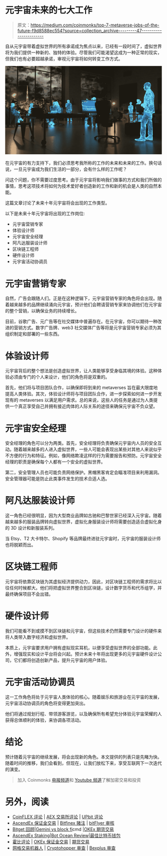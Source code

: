 # 元宇宙未来的七大工作

> 原文：<https://medium.com/coinmonks/top-7-metaverse-jobs-of-the-future-f9d8588ec554?source=collection_archive---------47----------------------->

自从元宇宙带着虚拟世界的所有承诺成为焦点以来，已经有一段时间了，虚拟世界将为我们提供一种新的、独特的体验。尽管我们可能渴望这成为一种正常的现实，但我们也有必要超越承诺，审视元宇宙将如何转变工作方式。

![](img/6f657106c18cbe94003a37ac35395399.png)

在元宇宙的有力支持下，我们必须思考我所称的工作的未来和未来的工作。换句话说，一旦元宇宙成为我们生活的一部分，会有什么样的工作呢？

问这个问题，你不需要过度思考。由于元宇宙将影响我们做事的方式和我们所做的事情，思考这项技术将如何为技术爱好者创造新的工作和新的机会是人类的自然本能。

这篇文章讨论了未来十年元宇宙将会出现的工作类型。

以下是未来十年元宇宙将出现的工作岗位:

*   元宇宙营销专家
*   体验设计师
*   元宇宙安全经理
*   阿凡达服装设计师
*   区块链工程师
*   硬件设计师
*   元宇宙活动协调员

# 元宇宙营销专家

自然，广告会跟随人们。正是在这种逻辑下，元宇宙营销专家的角色将会出现。随着越来越多的品牌继续涌向元宇宙，预计他们会聘请营销专家来协调他们在元宇宙的整个营销，以确保业务的持续增长。

目前，谷歌广告、元广告等在社交媒体中普遍存在。在元宇宙，你可以期待一种改进的营销方式。数字广告牌、web3 社交媒体广告等将是元宇宙营销专家必须为其组织制定和部署的一些东西。

# 体验设计师

元宇宙背后的整个想法是创造虚拟世界，让人类能够享受身临其境的体验。这种体验必须由专门的个人来设计，他们的角色将是双重的。

首先，他们将与项目团队合作，以确保即将到来的 metaverses 旨在最大限度地提高人类体验。其次，体验设计师将与项目团队合作，进一步探索如何进一步开发现有的 metaverses 以满足用户需求。总的来说，这些人的任务是通过为人类提供一个真正享受自己并拥有接近肉体的人际关系的途径来确保元宇宙不负众望。

# 元宇宙安全经理

安全经理的角色可以分为两类。首先，安全经理将负责确保元宇宙内人员的安全互动。随着越来越多的人进入虚拟世界，一些人可能会表现出某些对其他人来说似乎不方便的行为和特征。例如，像网络欺凌这样的行为需要报告和预防。元宇宙安全经理的职责是确保每个人都有一个安全的虚拟世界。

第二，安全管理人员也可能负责网络保护。黑帽黑客肯定会瞄准项目来利用漏洞。安全管理器可能是防止此类事件发生的技术合适人选。

# 阿凡达服装设计师

这一角色已经很明显，因为大型商业品牌如古驰和巴黎世家已经深入元宇宙。随着越来越多的服装品牌转向虚拟世界，虚拟化身服装设计师将需要创造适合虚拟化身的 3D 设计和新服装系列。

当 Etsy、T2 大卡特尔、Shopify 等品牌最终进驻元宇宙时，元宇宙的服装设计师也将脱颖而出。

# 区块链工程师

元宇宙将依靠区块链为其虚拟经济提供动力，因此，对区块链工程师的需求将比以往任何时候都大。他们将把虚拟世界整合到区块链，设计数字货币和代币组学，并最终确保项目不会出错。

# 硬件设计师

我们可能看不到或摸不到区块链和元宇宙，但这些技术仍然需要专门设计的硬件来将人类带入数字经济和虚拟世界。

本质上，元宇宙要求用户拥有虚拟现实耳机，以便享受虚拟世界的全部功能。此外，增强现实和设计平台将会兴起。预计未来十年将出现更多的元宇宙硬件设计公司，它们都将创造创新产品，提升元宇宙的用户体验。

# 元宇宙活动协调员

这一工作角色将处于元宇宙人类体验的核心。随着娱乐和旅游业在元宇宙的发展，元宇宙活动协调员的角色将变得更加突出。

他们将通过规划行程、带领游客游览，以及确保所有希望充分体验元宇宙荣耀的人获得总体顺利的体验，来协调各项活动。

# 结论

预计随着元宇宙的继续发展，将会出现新的角色。本文提供的列表只是先睹为快。随着时间的推移，我们会看到，但现在，让我们放松下来，享受互联网下一次迭代的演变。

> 加入 Coinmonks [电报频道](https://t.me/coincodecap)和 [Youtube 频道](https://www.youtube.com/c/coinmonks/videos)了解加密交易和投资

# 另外，阅读

*   [CoinFLEX 评论](https://coincodecap.com/coinflex-review) | [AEX 交易所评论](https://coincodecap.com/aex-exchange-review) | [UPbit 评论](https://coincodecap.com/upbit-review)
*   [AscendEx 保证金交易](https://coincodecap.com/ascendex-margin-trading) | [Bitfinex 赌注](https://coincodecap.com/bitfinex-staking) | [bitFlyer 审核](https://coincodecap.com/bitflyer-review)
*   [Bitget 回顾](https://coincodecap.com/bitget-review)|[Gemini vs block fi](https://coincodecap.com/gemini-vs-blockfi)cmd |[OKEx 期货交易](https://coincodecap.com/okex-futures-trading)
*   [AscendEx Staking](https://coincodecap.com/ascendex-staking)|[Bot Ocean Review](https://coincodecap.com/bot-ocean-review)|[最佳比特币钱包](https://coincodecap.com/bitcoin-wallets-india)
*   [霍比评论](https://coincodecap.com/huobi-review) | [OKEx 保证金交易](https://coincodecap.com/okex-margin-trading) | [期货交易](https://coincodecap.com/futures-trading)
*   [网格交易机器人](https://coincodecap.com/grid-trading) | [Cryptohopper 审查](/coinmonks/cryptohopper-review-a388ff5bae88) | [Bexplus 审查](https://coincodecap.com/bexplus-review)